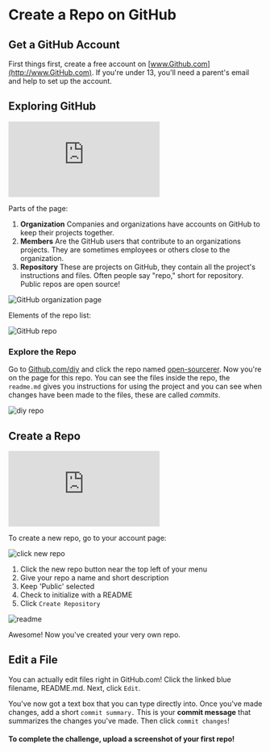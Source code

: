 # Create a Repo on GitHub

## Get a GitHub Account
First things first, create a free account on [www.Github.com](http://www.GitHub.com). If you're under 13, you'll need a parent's email and help to set up the account. 

## Exploring GitHub

<iframe src="http://player.vimeo.com/video/60916674?title=0&amp;byline=0&amp;portrait=0" frameborder="0" webkitAllowFullScreen mozallowfullscreen allowFullScreen></iframe>

Parts of the page:

1. **Organization** Companies and organizations have accounts on GitHub to keep their projects together.
1. **Members** Are the GitHub users that contribute to an organizations projects. They are sometimes employees or others close to the organization. 
3. **Repository** These are projects on GitHub, they contain all the project's instructions and files. Often people say "repo," short for repository. Public repos are open source! 

![GitHub organization page](http://diy-visualpedia.s3.amazonaws.com/github-org-page-01.png)

Elements of the repo list:

![GitHub repo](http://diy-visualpedia.s3.amazonaws.com/github-repo-01.png)

### Explore the Repo
Go to [Github.com/diy](http://github.com/diy) and click the repo named [open-sourcerer](http://www.GitHub.com/diy/open-sourcerer). Now you're on the page for this repo. You can see the files inside the repo, the `readme.md` gives you instructions for using the project and you can see when changes have been made to the files, these are called *commits*.

![diy repo](http://diy-visualpedia.s3.amazonaws.com/git-repo-page-01.png)

## Create a Repo

<iframe src="http://player.vimeo.com/video/60916779?title=0&amp;byline=0&amp;portrait=0" frameborder="0" webkitAllowFullScreen mozallowfullscreen allowFullScreen></iframe>

To create a new repo, go to your account page:

![click new repo](http://diy-visualpedia.s3.amazonaws.com/click-repo.png "click new repo icon")

1. Click the new repo button near the top left of your menu
2. Give your repo a name and short description
3. Keep 'Public' selected
4. Check to initialize with a README
5. Click `Create Repository`

![readme](http://diy-visualpedia.s3.amazonaws.com/intialize-readme.png)

Awesome! Now you've created your very own repo. 

## Edit a File
You can actually edit files right in GitHub.com! Click the linked blue filename, README.md. Next, click `Edit`.

You've now got a text box that you can type directly into. Once you've made changes, add a short `commit summary.` This is your **commit message** that summarizes the changes you've made. Then click `commit changes`! 

#### To complete the challenge, upload a screenshot of your first repo! 
